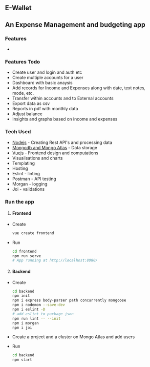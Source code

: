 ## E-Wallet

## An Expense Management and budgeting app

### Features
* 

### Features Todo
* Create user and login and auth etc
* Create multiple accounts for a user
* Dashboard with basic anaysis
* Add records for Income and Expenses along with date, text notes, mode, etc.
* Transfer within accounts and to External accounts
* Export data as csv
* Reports in pdf with monthly data
* Adjust balance
* Insights and graphs based on income and expenses

### Tech Used
* <ins>Nodejs</ins> - Creating Rest API's and processing data
* <ins>Mongodb and Mongo Atlas</ins> - Data storage
* <ins>Vuejs</ins> - Frontend design and computations
* Visualisations and charts
* Templating
* Hosting
* Eslint - linting
* Postman - API testing
* Morgan - logging
* Joi - validations

### Run the app
1. #### Frontend
* Create
  ```bash
  vue create frontend
  ```

* Run
  ```bash
  cd frontend
  npm run serve
  # App running at http://localhost:8080/
  ```

2. #### Backend
* Create
  ```bash
  cd backend
  npm init
  npm i express body-parser path concurrently mongoose
  npm i nodemon --save-dev
  npm i eslint -D
  # add eslint to package json
  npm run lint -- --init
  npm i morgan
  npm i joi
  ```

* Create a project and a cluster on Mongo Atlas and add users

* Run
  ```bash
  cd backend
  npm start
  ```
    